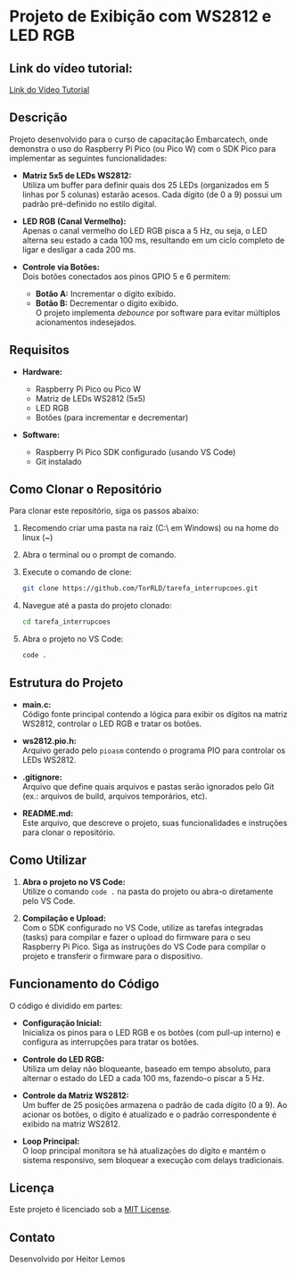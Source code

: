 
# Projeto de Exibição com WS2812 e LED RGB

## Link do vídeo tutorial:
[Link do Vídeo Tutorial](https://www.youtube.com/watch?v=OcDYS3tvU-k)

## Descrição

Projeto desenvolvido para o curso de capacitação Embarcatech, onde demonstra o uso do Raspberry Pi Pico (ou Pico W) 
com o SDK Pico para implementar as seguintes funcionalidades:

- **Matriz 5x5 de LEDs WS2812:**  
  Utiliza um buffer para definir quais dos 25 LEDs (organizados em 5 linhas por 5 colunas) estarão acesos. Cada dígito (de 0 a 9) possui um padrão pré-definido no estilo digital.

- **LED RGB (Canal Vermelho):**  
  Apenas o canal vermelho do LED RGB pisca a 5 Hz, ou seja, o LED alterna seu estado a cada 100 ms, resultando em um ciclo completo de ligar e desligar a cada 200 ms.

- **Controle via Botões:**  
  Dois botões conectados aos pinos GPIO 5 e 6 permitem:
  - **Botão A:** Incrementar o dígito exibido.
  - **Botão B:** Decrementar o dígito exibido.  
  O projeto implementa *debounce* por software para evitar múltiplos acionamentos indesejados.

## Requisitos

- **Hardware:**
  - Raspberry Pi Pico ou Pico W
  - Matriz de LEDs WS2812 (5x5)
  - LED RGB
  - Botões (para incrementar e decrementar)

- **Software:**
  - Raspberry Pi Pico SDK configurado (usando VS Code)
  - Git instalado

## Como Clonar o Repositório

Para clonar este repositório, siga os passos abaixo:

1. Recomendo criar uma pasta na raiz (C:\ em Windows) ou na home do linux (~)
2. Abra o terminal ou o prompt de comando.
3. Execute o comando de clone:

   ```bash
   git clone https://github.com/TorRLD/tarefa_interrupcoes.git
   ```

4. Navegue até a pasta do projeto clonado:

   ```bash
   cd tarefa_interrupcoes
   ```

5. Abra o projeto no VS Code:

   ```bash
   code .
   ```

## Estrutura do Projeto

- **main.c:**  
  Código fonte principal contendo a lógica para exibir os dígitos na matriz WS2812, controlar o LED RGB e tratar os botões.

- **ws2812.pio.h:**  
  Arquivo gerado pelo `pioasm` contendo o programa PIO para controlar os LEDs WS2812.

- **.gitignore:**  
  Arquivo que define quais arquivos e pastas serão ignorados pelo Git (ex.: arquivos de build, arquivos temporários, etc).

- **README.md:**  
  Este arquivo, que descreve o projeto, suas funcionalidades e instruções para clonar o repositório.

## Como Utilizar

1. **Abra o projeto no VS Code:**  
   Utilize o comando `code .` na pasta do projeto ou abra-o diretamente pelo VS Code.

2. **Compilação e Upload:**  
   Com o SDK configurado no VS Code, utilize as tarefas integradas (tasks) para compilar e fazer o upload do firmware para o seu Raspberry Pi Pico. Siga as instruções do VS Code para compilar o projeto e transferir o firmware para o dispositivo.

## Funcionamento do Código

O código é dividido em partes:

- **Configuração Inicial:**  
  Inicializa os pinos para o LED RGB e os botões (com pull-up interno) e configura as interrupções para tratar os botões.

- **Controle do LED RGB:**  
  Utiliza um delay não bloqueante, baseado em tempo absoluto, para alternar o estado do LED a cada 100 ms, fazendo-o piscar a 5 Hz.

- **Controle da Matriz WS2812:**  
  Um buffer de 25 posições armazena o padrão de cada dígito (0 a 9). Ao acionar os botões, o dígito é atualizado e o padrão correspondente é exibido na matriz WS2812.

- **Loop Principal:**  
  O loop principal monitora se há atualizações do dígito e mantém o sistema responsivo, sem bloquear a execução com delays tradicionais.





## Licença

Este projeto é licenciado sob a [MIT License](LICENSE).

## Contato

Desenvolvido por Heitor Lemos
